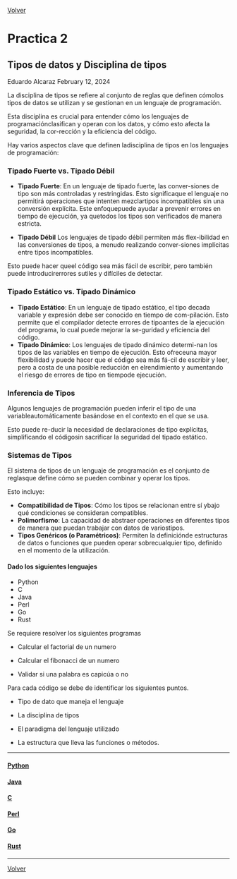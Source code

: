 [Volver](../README.md)

# Practica 2

## Tipos de datos y Disciplina de tipos

Eduardo Alcaraz
February 12, 2024

La disciplina de tipos se refiere al conjunto de reglas que definen cómolos tipos de datos se utilizan y se gestionan en un lenguaje de programación.

Esta disciplina es crucial para entender cómo los lenguajes de programaciónclasifican y operan con los datos, y cómo esto afecta la seguridad, la cor-rección y la eficiencia del código.

Hay varios aspectos clave que definen ladisciplina de tipos en los lenguajes de programación:

### Tipado Fuerte vs. Tipado Débil

- **Tipado Fuerte**: En un lenguaje de tipado fuerte, las conver-siones de tipo son más controladas y restringidas. Esto significaque el lenguaje no permitirá operaciones que intenten mezclartipos incompatibles sin una conversión explícita.  Este enfoquepuede ayudar a prevenir errores en tiempo de ejecución, ya quetodos los tipos son verificados de manera estricta.

- **Tipado Débil** Los lenguajes de tipado débil permiten más flex-ibilidad en las conversiones de tipos, a menudo realizando conver-siones implícitas entre tipos incompatibles.

Esto puede hacer queel código sea más fácil de escribir, pero también puede introducirerrores sutiles y difíciles de detectar.

### Tipado Estático vs. Tipado Dinámico

- **Tipado Estático**: En un lenguaje de tipado estático, el tipo decada variable y expresión debe ser conocido en tiempo de com-pilación. Esto permite que el compilador detecte errores de tipoantes de la ejecución del programa, lo cual puede mejorar la se-guridad y eficiencia del código.
- **Tipado Dinámico**: Los lenguajes de tipado dinámico determi-nan los tipos de las variables en tiempo de ejecución. Esto ofreceuna mayor flexibilidad y puede hacer que el código sea más fá-cil de escribir y leer, pero a costa de una posible reducción en elrendimiento y aumentando el riesgo de errores de tipo en tiempode ejecución.

### Inferencia de Tipos

Algunos lenguajes de programación pueden inferir el tipo de una variableautomáticamente basándose en el contexto en el que se usa.

Esto puede re-ducir la necesidad de declaraciones de tipo explícitas, simplificando el códigosin sacrificar la seguridad del tipado estático.

### Sistemas de Tipos

El sistema de tipos de un lenguaje de programación es el conjunto de reglasque define cómo se pueden combinar y operar los tipos.

Esto incluye:

- **Compatibilidad de Tipos**: Cómo los tipos se relacionan entre sí ybajo qué condiciones se consideran compatibles.
- **Polimorfismo**: La capacidad de abstraer operaciones en diferentes tipos de manera que puedan trabajar con datos de variostipos.
- **Tipos Genéricos (o Paramétricos)**: Permiten la definiciónde estructuras de datos o funciones que pueden operar sobrecualquier tipo, definido en el momento de la utilización.

#### Dado los siguientes lenguajes

- Python
- C
- Java
- Perl
- Go
- Rust

Se requiere resolver los siguientes programas

- Calcular el factorial de un numero

- Calcular el fibonacci de un numero

- Validar si una palabra es capicúa o no

Para cada código se debe de identificar los siguientes puntos.

- Tipo de dato que maneja el lenguaje

- La disciplina de tipos

- El paradigma del lenguaje utilizado

- La estructura que lleva las funciones o métodos.

---
#### [Python](./Python/README.md)

#### [Java](./Java/README.md)

#### [C](./C/README.md)

#### [Perl](./Perl/README.md)

#### [Go](./Go/README.md)

#### [Rust](./Rust/README.md)
---
[Volver](../README.md)